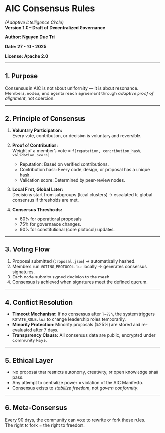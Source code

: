 # AIC Consensus Rules
*(Adaptive Intelligence Circle)*  
**Version 1.0 – Draft of Decentralized Governance**

**Author: Nguyen Duc Tri**

**Date: 27 - 10 - 2025**

**License: Apache 2.0**

---

## 1. Purpose
Consensus in AIC is not about uniformity — it is about resonance.  
Members, nodes, and agents reach agreement through *adaptive proof of alignment*, not coercion.

---

## 2. Principle of Consensus
1. **Voluntary Participation:**  
   Every vote, contribution, or decision is voluntary and reversible.

2. **Proof of Contribution:**  
   Weight of a member’s vote = `f(reputation, contribution_hash, validation_score)`  
   - Reputation: Based on verified contributions.  
   - Contribution hash: Every code, design, or proposal has a unique hash.  
   - Validation score: Determined by peer-review nodes.

3. **Local First, Global Later:**  
   Decisions start from subgroups (local clusters) → escalated to global consensus if thresholds are met.

4. **Consensus Thresholds:**  
   - 60% for operational proposals.  
   - 75% for governance changes.  
   - 90% for constitutional (core protocol) updates.

---

## 3. Voting Flow
1. Proposal submitted (`proposal.json`) → automatically hashed.  
2. Members run `VOTING_PROTOCOL.lua` locally → generates consensus signatures.  
3. Each node submits signed decision to the mesh.  
4. Consensus is achieved when signatures meet the defined quorum.

---

## 4. Conflict Resolution
- **Timeout Mechanism:** If no consensus after `T=72h`, the system triggers `ROTATE_ROLE.lua` to change leadership roles temporarily.  
- **Minority Protection:** Minority proposals (≥25%) are stored and re-evaluated after 7 days.  
- **Transparency Clause:** All consensus data are public, encrypted under community keys.

---

## 5. Ethical Layer
- No proposal that restricts autonomy, creativity, or open knowledge shall pass.  
- Any attempt to centralize power = violation of the AIC Manifesto.  
- Consensus exists to *stabilize freedom*, not *govern conformity*.

---

## 6. Meta-Consensus
Every 90 days, the community can vote to rewrite or fork these rules.  
The right to fork = the right to freedom.
